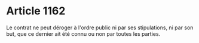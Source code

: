 # Article 1162

Le contrat ne peut déroger à l'ordre public ni par ses stipulations, ni par son but, que ce dernier ait été connu ou non par toutes les parties.